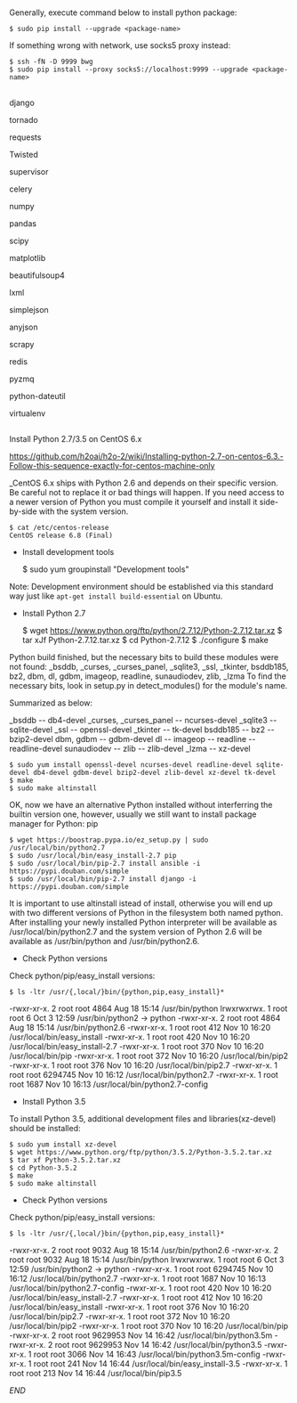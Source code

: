 #

Generally, execute command below to install python package:

    $ sudo pip install --upgrade <package-name>

If something wrong with network, use socks5 proxy instead:

    $ ssh -fN -D 9999 bwg
    $ sudo pip install --proxy socks5://localhost:9999 --upgrade <package-name>

##

django

tornado

requests

Twisted

supervisor

celery

numpy

pandas

scipy

matplotlib

beautifulsoup4

lxml

simplejson

anyjson

scrapy

redis

pyzmq

python-dateutil

virtualenv


##

Install Python 2.7/3.5 on CentOS 6.x

https://github.com/h2oai/h2o-2/wiki/Installing-python-2.7-on-centos-6.3.-Follow-this-sequence-exactly-for-centos-machine-only

_CentOS 6.x ships with Python 2.6 and depends on their specific version. Be careful not to replace it or bad things will happen.
If you need access to a newer version of Python you must compile it yourself and install it side-by-side with the system version.

    $ cat /etc/centos-release
    CentOS release 6.8 (Final)

* Install development tools

    $ sudo yum groupinstall "Development tools"

Note: Development environment should be established via this standard way just like `apt-get install build-essential` on Ubuntu.

* Install Python 2.7

    $ wget https://www.python.org/ftp/python/2.7.12/Python-2.7.12.tar.xz
    $ tar xJf Python-2.7.12.tar.xz
    $ cd Python-2.7.12
    $ ./configure
    $ make

Python build finished, but the necessary bits to build these modules were not found:
_bsddb, _curses, _curses_panel, _sqlite3, _ssl, _tkinter, bsddb185, bz2, dbm, dl, gdbm, imageop, readline, sunaudiodev, zlib, _lzma
To find the necessary bits, look in setup.py in detect_modules() for the module's name.

Summarized as below:

_bsddb                  --  db4-devel
_curses, _curses_panel  --  ncurses-devel
_sqlite3                --  sqlite-devel
_ssl                    --  openssl-devel
_tkinter                --  tk-devel
bsddb185                --
bz2                     --  bzip2-devel
dbm, gdbm               --  gdbm-devel
dl                      --
imageop                 --
readline                --  readline-devel
sunaudiodev             --
zlib                    --  zlib-devel
_lzma                   --  xz-devel


    $ sudo yum install openssl-devel ncurses-devel readline-devel sqlite-devel db4-devel gdbm-devel bzip2-devel zlib-devel xz-devel tk-devel
    $ make
    $ sudo make altinstall

OK, now we have an alternative Python installed without interferring the builtin version one, however, usually we still want to install package manager for Python: pip

    $ wget https://boostrap.pypa.io/ez_setup.py | sudo /usr/local/bin/python2.7
    $ sudo /usr/local/bin/easy_install-2.7 pip
    $ sudo /usr/local/bin/pip-2.7 install ansible -i https://pypi.douban.com/simple
    $ sudo /usr/local/bin/pip-2.7 install django -i https://pypi.douban.com/simple

It is important to use altinstall istead of install, otherwise you will end up with two different versions of Python in the filesystem both named python.
After installing your newly installed Python interpreter will be available as /usr/local/bin/python2.7 and the system version of Python 2.6 will be available as /usr/bin/python and /usr/bin/python2.6.

* Check Python versions

Check python/pip/easy_install versions:

    $ ls -ltr /usr/{,local/}bin/{python,pip,easy_install}*
-rwxr-xr-x. 2 root root    4864 Aug 18 15:14 /usr/bin/python
lrwxrwxrwx. 1 root root       6 Oct  3 12:59 /usr/bin/python2 -> python
-rwxr-xr-x. 2 root root    4864 Aug 18 15:14 /usr/bin/python2.6
-rwxr-xr-x. 1 root root     412 Nov 10 16:20 /usr/local/bin/easy_install
-rwxr-xr-x. 1 root root     420 Nov 10 16:20 /usr/local/bin/easy_install-2.7
-rwxr-xr-x. 1 root root     370 Nov 10 16:20 /usr/local/bin/pip
-rwxr-xr-x. 1 root root     372 Nov 10 16:20 /usr/local/bin/pip2
-rwxr-xr-x. 1 root root     376 Nov 10 16:20 /usr/local/bin/pip2.7
-rwxr-xr-x. 1 root root 6294745 Nov 10 16:12 /usr/local/bin/python2.7
-rwxr-xr-x. 1 root root    1687 Nov 10 16:13 /usr/local/bin/python2.7-config

* Install Python 3.5

To install Python 3.5, additional development files and libraries(xz-devel) should be installed:

    $ sudo yum install xz-devel
    $ wget https://www.python.org/ftp/python/3.5.2/Python-3.5.2.tar.xz
    $ tar xf Python-3.5.2.tar.xz
    $ cd Python-3.5.2
    $ make
    $ sudo make altinstall

* Check Python versions

Check python/pip/easy_install versions:

    $ ls -ltr /usr/{,local/}bin/{python,pip,easy_install}*
-rwxr-xr-x. 2 root root    9032 Aug 18 15:14 /usr/bin/python2.6
-rwxr-xr-x. 2 root root    9032 Aug 18 15:14 /usr/bin/python
lrwxrwxrwx. 1 root root       6 Oct  3 12:59 /usr/bin/python2 -> python
-rwxr-xr-x. 1 root root 6294745 Nov 10 16:12 /usr/local/bin/python2.7
-rwxr-xr-x. 1 root root    1687 Nov 10 16:13 /usr/local/bin/python2.7-config
-rwxr-xr-x. 1 root root     420 Nov 10 16:20 /usr/local/bin/easy_install-2.7
-rwxr-xr-x. 1 root root     412 Nov 10 16:20 /usr/local/bin/easy_install
-rwxr-xr-x. 1 root root     376 Nov 10 16:20 /usr/local/bin/pip2.7
-rwxr-xr-x. 1 root root     372 Nov 10 16:20 /usr/local/bin/pip2
-rwxr-xr-x. 1 root root     370 Nov 10 16:20 /usr/local/bin/pip
-rwxr-xr-x. 2 root root 9629953 Nov 14 16:42 /usr/local/bin/python3.5m
-rwxr-xr-x. 2 root root 9629953 Nov 14 16:42 /usr/local/bin/python3.5
-rwxr-xr-x. 1 root root    3066 Nov 14 16:43 /usr/local/bin/python3.5m-config
-rwxr-xr-x. 1 root root     241 Nov 14 16:44 /usr/local/bin/easy_install-3.5
-rwxr-xr-x. 1 root root     213 Nov 14 16:44 /usr/local/bin/pip3.5

_END_

##


